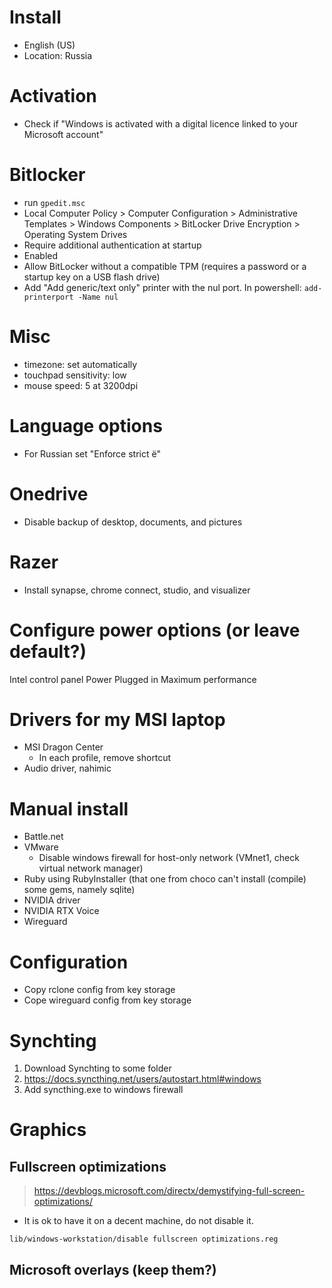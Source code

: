 # Install

* English (US)
* Location: Russia

# Activation

* Check if "Windows is activated with a digital licence linked to your Microsoft account"

# Bitlocker

* run ``gpedit.msc``
* Local Computer Policy > Computer Configuration > Administrative Templates > Windows Components > BitLocker Drive Encryption > Operating System Drives
* Require additional authentication at startup
* Enabled
* Allow BitLocker without a compatible TPM (requires a password or a startup key on a USB flash drive)
* Add "Add generic/text only" printer with the nul port. In powershell: ``add-printerport -Name nul``

# Misc

* timezone: set automatically
* touchpad sensitivity: low
* mouse speed: 5 at 3200dpi

# Language options

* For Russian set "Enforce strict ё"

# Onedrive

* Disable backup of desktop, documents, and pictures

# Razer

* Install synapse, chrome connect, studio, and visualizer

# Configure power options (or leave default?)

Intel control panel
Power
Plugged in
Maximum performance

# Drivers for my MSI laptop

* MSI Dragon Center
  * In each profile, remove shortcut
* Audio driver, nahimic

# Manual install

* Battle.net
* VMware
  * Disable windows firewall for host-only network (VMnet1, check virtual network manager)
* Ruby using RubyInstaller (that one from choco can't install (compile) some gems, namely sqlite)
* NVIDIA driver
* NVIDIA RTX Voice
* Wireguard

# Configuration

* Copy rclone config from key storage
* Cope wireguard config from key storage

# Synchting

1. Download Synchting to some folder
2. https://docs.syncthing.net/users/autostart.html#windows
3. Add syncthing.exe to windows firewall

# Graphics

## Fullscreen optimizations

> https://devblogs.microsoft.com/directx/demystifying-full-screen-optimizations/

* It is ok to have it on a decent machine, do not disable it.

`lib/windows-workstation/disable fullscreen optimizations.reg`

## Microsoft overlays (keep them?)
